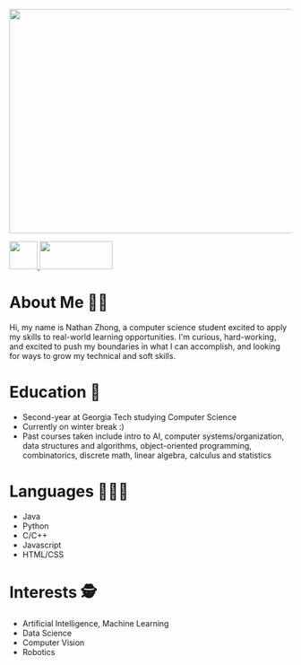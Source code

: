 <p align="left">
          <img width="2000" height="400" src="https://user-images.githubusercontent.com/69808907/132270022-e61a6f19-2397-4ad6-8e1b-82aeb4cb6059.png">
 </p>

<a href = "www.linkedin.com/in/nathan-zhong">
          <img width = 50 height = 50 src = "https://play-lh.googleusercontent.com/kMofEFLjobZy_bCuaiDogzBcUT-dz3BBbOrIEjJ-hqOabjK8ieuevGe6wlTD15QzOqw">
<a href = "https://www.kaggle.com/nzhongahtan">
          <img width = 130 height = 50 src = "https://upload.wikimedia.org/wikipedia/commons/7/7c/Kaggle_logo.png">
          </a>
          
          
# About Me 🙋‍♂️
Hi, my name is Nathan Zhong, a computer science student excited to apply my skills to real-world learning opportunities. I'm curious, hard-working, and excited to push my boundaries in what I can accomplish, and looking for ways to grow my technical and soft skills.

# Education 🏫
- Second-year at Georgia Tech studying Computer Science
- Currently on winter break :)
- Past courses taken include intro to AI, computer systems/organization, data structures and algorithms, object-oriented programming, combinatorics, discrete math, linear algebra, calculus and statistics

# Languages 👩🏻‍💻
- Java
- Python
- C/C++
- Javascript
- HTML/CSS
          
# Interests 🕵️
- Artificial Intelligence, Machine Learning 
- Data Science
- Computer Vision
- Robotics
